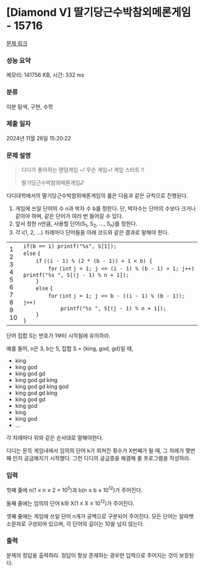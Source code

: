 # [Diamond V] 딸기당근수박참외메론게임 - 15716 

[문제 링크](https://www.acmicpc.net/problem/15716) 

### 성능 요약

메모리: 141756 KB, 시간: 332 ms

### 분류

이분 탐색, 구현, 수학

### 제출 일자

2024년 11월 26일 15:20:22

### 문제 설명

<blockquote>
<p>디디가 좋아하는 랜덤게임 ~! 무슨 게임~! 게임 스타트 !!</p>

<p>딸기당근수박참외메론게임♪</p>
</blockquote>

<p>디디대학에서의 딸기당근수박참외메론게임의 룰은 다음과 같은 규칙으로 진행된다.</p>

<ol>
	<li>게임에 쓰일 단어의 수 n과 박자 수 b를 정한다. 단, 박자수는 단어의 수보다 크거나 같아야 하며, 같은 단어가 여러 번 들어갈 수 있다.</li>
	<li>앞서 정한 n만큼, 사용할 단어(S<sub>1</sub>, S<sub>2</sub>, ..., S<sub>n</sub>)를 정한다.</li>
	<li>각 i(1, 2, ...) 차례마다 단어들을 아래 코드와 같은 결과로 말해야 한다.</li>
</ol>

<div><div id="highlighter_936842" class="syntaxhighlighter  c"><table border="0" cellpadding="0" cellspacing="0"><tbody><tr><td class="gutter"><div class="line number1 index0 alt2">1</div><div class="line number2 index1 alt1">2</div><div class="line number3 index2 alt2">3</div><div class="line number4 index3 alt1">4</div><div class="line number5 index4 alt2">5</div><div class="line number6 index5 alt1">6</div><div class="line number7 index6 alt2">7</div><div class="line number8 index7 alt1">8</div><div class="line number9 index8 alt2">9</div><div class="line number10 index9 alt1">10</div></td><td class="code"><div class="container"><div class="line number1 index0 alt2"><code class="c keyword bold">if</code><code class="c plain">(b == 1) </code><code class="c functions bold">printf</code><code class="c plain">(</code><code class="c string">"%s"</code><code class="c plain">, S[1]);</code></div><div class="line number2 index1 alt1"><code class="c keyword bold">else</code> <code class="c plain">{</code></div><div class="line number3 index2 alt2"><code class="c spaces">    </code><code class="c keyword bold">if</code> <code class="c plain">((i - 1) % (2 * (b - 1)) + 1 < b) {</code></div><div class="line number4 index3 alt1"><code class="c spaces">        </code><code class="c keyword bold">for</code> <code class="c plain">(</code><code class="c color1 bold">int</code> <code class="c plain">j = 1; j <= (i - 1) % (b - 1) + 1; j++) </code><code class="c functions bold">printf</code><code class="c plain">(</code><code class="c string">"%s "</code><code class="c plain">, S[(j - 1) % n + 1]);</code></div><div class="line number5 index4 alt2"><code class="c spaces">    </code><code class="c plain">}</code></div><div class="line number6 index5 alt1"><code class="c spaces">    </code><code class="c keyword bold">else</code> <code class="c plain">{</code></div><div class="line number7 index6 alt2"><code class="c spaces">        </code><code class="c keyword bold">for</code> <code class="c plain">(</code><code class="c color1 bold">int</code> <code class="c plain">j = 1; j <= b - ((i - 1) % (b - 1)); j++)</code></div><div class="line number8 index7 alt1"><code class="c spaces">            </code><code class="c functions bold">printf</code><code class="c plain">(</code><code class="c string">"%s "</code><code class="c plain">, S[(j - 1) % n + 1]);</code></div><div class="line number9 index8 alt2"><code class="c spaces">    </code><code class="c plain">}</code></div><div class="line number10 index9 alt1"><code class="c plain">}</code></div></div></td></tr></tbody></table></div></div>

<p>단어 집합 S는 번호가 1부터 시작됨에 유의하라.</p>

<p>예를 들어, n은 3, b는 5, 집합 S = {king, god, gd}일 때,</p>

<ul>
	<li>king</li>
	<li>king god</li>
	<li>king god gd</li>
	<li>king god gd king</li>
	<li>king god gd king god</li>
	<li>king god gd king</li>
	<li>king god gd</li>
	<li>king god</li>
	<li>king</li>
	<li>king god</li>
	<li>...</li>
</ul>

<p>각 차례마다 위와 같은 순서대로 말해야한다.</p>

<p>디디는 문득 게임내에서 임의의 단어 k가 외쳐진 횟수가 X번째가 될 때, 그 차례가 몇번 째 인지 궁금해지기 시작했다. 그런 디디의 궁금증을 해결해 줄 프로그램을 작성하라.</p>

### 입력 

 <p>첫째 줄에 n(1 ≤ n ≤ 2 × 10<sup>5</sup>)과 b(n ≤ b ≤ 10<sup>12</sup>)가 주어진다.</p>

<p>둘째 줄에는 임의의 단어 k와 X(1 ≤ X ≤ 10<sup>12</sup>)가 주어진다.</p>

<p>셋째 줄에는 게임에 쓰일 단어 n개가 공백으로 구분되어 주어진다. 모든 단어는 알파벳 소문자로 구성되어 있으며, 각 단어의 길이는 10을 넘지 않는다.</p>

### 출력 

 <p>문제의 정답을 출력하라. 정답이 항상 존재하는 경우만 입력으로 주어지는 것이 보장된다.</p>

